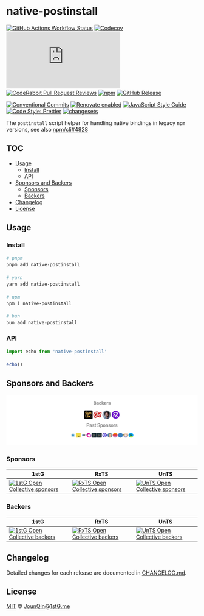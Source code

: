# native-postinstall

[![GitHub Actions Workflow Status](https://img.shields.io/github/actions/workflow/status/un-ts/native-postinstall/ci.yml?branch=main)](https://github.com/un-ts/native-postinstall/actions/workflows/ci.yml?query=branch%3Amain)
[![Codecov](https://img.shields.io/codecov/c/github/un-ts/native-postinstall.svg)](https://codecov.io/gh/un-ts/native-postinstall)
[![type-coverage](https://img.shields.io/badge/dynamic/json.svg?label=type-coverage&prefix=%E2%89%A5&suffix=%&query=$.typeCoverage.atLeast&uri=https%3A%2F%2Fraw.githubusercontent.com%2Fun-ts%2Fnative-postinstall%2Fmain%2Fpackage.json)](https://github.com/plantain-00/type-coverage)
[![CodeRabbit Pull Request Reviews](https://img.shields.io/coderabbit/prs/github/un-ts/native-postinstall)](https://coderabbit.ai)
[![npm](https://img.shields.io/npm/v/native-postinstall.svg)](https://www.npmjs.com/package/native-postinstall)
[![GitHub Release](https://img.shields.io/github/release/un-ts/native-postinstall)](https://github.com/un-ts/native-postinstall/releases)

[![Conventional Commits](https://img.shields.io/badge/conventional%20commits-1.0.0-yellow.svg)](https://conventionalcommits.org)
[![Renovate enabled](https://img.shields.io/badge/renovate-enabled-brightgreen.svg)](https://renovatebot.com)
[![JavaScript Style Guide](https://img.shields.io/badge/code_style-standard-brightgreen.svg)](https://standardjs.com)
[![Code Style: Prettier](https://img.shields.io/badge/code_style-prettier-ff69b4.svg)](https://github.com/prettier/prettier)
[![changesets](https://img.shields.io/badge/maintained%20with-changesets-176de3.svg)](https://github.com/changesets/changesets)

The `postinstall` script helper for handling native bindings in legacy `npm` versions, see also [npm/cli#4828](https://github.com/npm/cli/issues/4828)

## TOC <!-- omit in toc -->

- [Usage](#usage)
  - [Install](#install)
  - [API](#api)
- [Sponsors and Backers](#sponsors-and-backers)
  - [Sponsors](#sponsors)
  - [Backers](#backers)
- [Changelog](#changelog)
- [License](#license)

## Usage

### Install

```sh
# pnpm
pnpm add native-postinstall

# yarn
yarn add native-postinstall

# npm
npm i native-postinstall

# bun
bun add native-postinstall
```

### API

```js
import echo from 'native-postinstall'

echo()
```

## Sponsors and Backers

[![Sponsors](https://raw.githubusercontent.com/1stG/static/master/sponsors.svg)](https://github.com/sponsors/JounQin)

### Sponsors

| 1stG                                                                                                                   | RxTS                                                                                                                   | UnTS                                                                                                                   |
| ---------------------------------------------------------------------------------------------------------------------- | ---------------------------------------------------------------------------------------------------------------------- | ---------------------------------------------------------------------------------------------------------------------- |
| [![1stG Open Collective sponsors](https://opencollective.com/1stG/organizations.svg)](https://opencollective.com/1stG) | [![RxTS Open Collective sponsors](https://opencollective.com/rxts/organizations.svg)](https://opencollective.com/rxts) | [![UnTS Open Collective sponsors](https://opencollective.com/unts/organizations.svg)](https://opencollective.com/unts) |

### Backers

| 1stG                                                                                                                | RxTS                                                                                                                | UnTS                                                                                                                |
| ------------------------------------------------------------------------------------------------------------------- | ------------------------------------------------------------------------------------------------------------------- | ------------------------------------------------------------------------------------------------------------------- |
| [![1stG Open Collective backers](https://opencollective.com/1stG/individuals.svg)](https://opencollective.com/1stG) | [![RxTS Open Collective backers](https://opencollective.com/rxts/individuals.svg)](https://opencollective.com/rxts) | [![UnTS Open Collective backers](https://opencollective.com/unts/individuals.svg)](https://opencollective.com/unts) |

## Changelog

Detailed changes for each release are documented in [CHANGELOG.md](./CHANGELOG.md).

## License

[MIT][] © [JounQin][]@[1stG.me][]

[1stG.me]: https://www.1stG.me
[JounQin]: https://GitHub.com/JounQin
[MIT]: http://opensource.org/licenses/MIT
